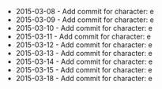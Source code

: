 - 2015-03-08 - Add commit for character: e
- 2015-03-09 - Add commit for character: e
- 2015-03-10 - Add commit for character: e
- 2015-03-11 - Add commit for character: e
- 2015-03-12 - Add commit for character: e
- 2015-03-13 - Add commit for character: e
- 2015-03-14 - Add commit for character: e
- 2015-03-15 - Add commit for character: e
- 2015-03-18 - Add commit for character: e
